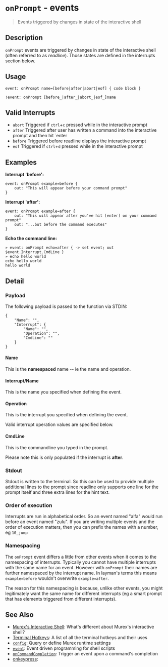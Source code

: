 # `onPrompt` - events

> Events triggered by changes in state of the interactive shell

## Description

`onPrompt` events are triggered by changes in state of the interactive shell
(often referred to as _readline_). Those states are defined in the interrupts
section below.

## Usage

    event: onPrompt name=[before|after|abort|eof] { code block }

    !event: onPrompt [before_|after_|abort_|eof_]name

## Valid Interrupts

- `abort`
  Triggered if `ctrl`+`c` pressed while in the interactive prompt
- `after`
  Triggered after user has written a command into the interactive prompt and then hit `enter
- `before`
  Triggered before readline displays the interactive prompt
- `eof`
  Triggered if `ctrl`+`d` pressed while in the interactive prompt

## Examples

**Interrupt 'before':**

    event: onPrompt example=before {
        out: "This will appear before your command prompt"
    }

**Interrupt 'after':**

    event: onPrompt example=after {
        out: "This will appear after you've hit [enter] on your command prompt"
        out: "...but before the command executes"
    }

**Echo the command line:**

    » event: onPrompt echo=after { -> set event; out $event.Interrupt.CmdLine }
    » echo hello world
    echo hello world
    hello world

## Detail

### Payload

The following payload is passed to the function via STDIN:

    {
        "Name": "",
        "Interrupt": {
            "Name": "",
            "Operation": "",
            "CmdLine": ""
        }
    }

#### Name

This is the **namespaced** name -- ie the name and operation.

#### Interrupt/Name

This is the name you specified when defining the event.

#### Operation

This is the interrupt you specified when defining the event.

Valid interrupt operation values are specified below.

#### CmdLine

This is the commandline you typed in the prompt.

Please note this is only populated if the interrupt is **after**.

### Stdout

Stdout is written to the terminal. So this can be used to provide multiple
additional lines to the prompt since readline only supports one line for the
prompt itself and three extra lines for the hint text.

### Order of execution

Interrupts are run in alphabetical order. So an event named "alfa" would run
before an event named "zulu". If you are writing multiple events and the order
of execution matters, then you can prefix the names with a number, eg `10_jump`

### Namespacing

The `onPrompt` event differs a little from other events when it comes to the
namespacing of interrupts. Typically you cannot have multiple interrupts with
the same name for an event. However with `onPrompt` their names are further
namespaced by the interrupt name. In layman's terms this means `example=before`
wouldn't overwrite `example=after`.

The reason for this namespacing is because, unlike other events, you might
legitimately want the same name for different interrupts (eg a smart prompt
that has elements triggered from different interrupts).

## See Also

- [Murex's Interactive Shell](/user-guide/interactive-shell.md):
  What's different about Murex's interactive shell?
- [Terminal Hotkeys](/user-guide/terminal-keys.md):
  A list of all the terminal hotkeys and their uses
- [`config`](/commands/config.md):
  Query or define Murex runtime settings
- [`event`](/commands/event.md):
  Event driven programming for shell scripts
- [`onCommandCompletion`](./oncommandcompletion.md):
  Trigger an event upon a command's completion
- [onkeypress](./onkeypress.md):
